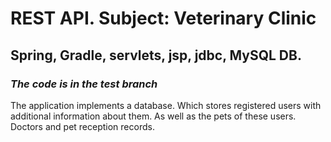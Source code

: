 # **REST API. Subject: Veterinary Clinic**


## **Spring, Gradle, servlets, jsp, jdbc, MySQL DB.**

### ***The code is in the test branch***

The application implements a database. Which stores registered users with additional information about them. As well as the pets of these users. Doctors and pet reception records.
